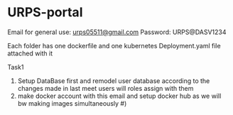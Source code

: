 # URPS-portal

Email for general use:
 urps05511@gmail.com
Password:
 URPS@DASV1234 

Each folder has one dockerfile and one kubernetes Deployment.yaml file attached with it

Task1
1) Setup DataBase first and remodel user database according to the changes made in last meet users will roles assign with them
2) make docker account with this email and setup docker hub as we will bw making images simultaneously
#)